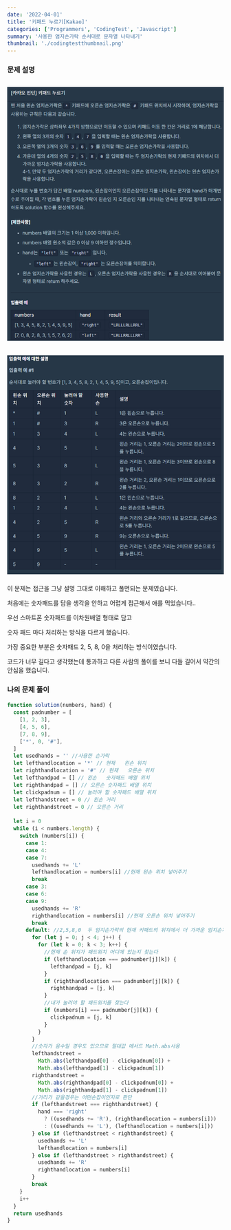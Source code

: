 ```yaml
---
date: '2022-04-01'
title: '키패드 누르기[Kakao]'
categories: ['Programmers', 'CodingTest', 'Javascript']
summary: '사용한 엄지손가락 순서대로 문자열 나타내기'
thumbnail: './codingtestthumbnail.png'
---
```


### 문제 설명

## ![file:///C:/Reactblog/LEEBLOG/static/programmers/keypad1.PNG](../static/programmers/keypad1.PNG)

## ![file:///C:/Reactblog/LEEBLOG/static/programmers/keypad2.PNG](../static/programmers/keypad2.PNG)

이 문제는 접근을 그냥 설명 그대로 이해하고 풀면되는 문제였습니다.

처음에는 숫자패드를 담을 생각을 안하고 어렵게 접근해서 애를 먹었습니다..

우선 스마트폰 숫자패드를 이차원배열 형태로 담고

숫자 패드 마다 처리하는 방식을 다르게 했습니다.

가장 중요한 부분은 숫자패드 2, 5, 8, 0을 처리하는 방식이였습니다.

코드가 너무 길다고 생각했는데 통과하고 다른 사람의 풀이를 보니 다들 길어서 약간의 안심을 했습니다.

### 나의 문제 풀이

```javascript
function solution(numbers, hand) {
  const padnumber = [
    [1, 2, 3],
    [4, 5, 6],
    [7, 8, 9],
    ['*', 0, '#'],
  ]
  let usedhands = '' //사용한 손가락
  let lefthandlocation = '*' // 현재   왼손 위치
  let righthandlocation = '#' // 현재   오른손 위치
  let lefthandpad = [] // 왼손   숫자패드 배열 위치
  let righthandpad = [] // 오른손 숫자패드 배열 위치
  let clickpadnum = [] // 눌러야 할 숫자패드 배열 위치
  let lefthandstreet = 0 // 왼손 거리
  let righthandstreet = 0 // 오른손 거리

  let i = 0
  while (i < numbers.length) {
    switch (numbers[i]) {
      case 1:
      case 4:
      case 7:
        usedhands += 'L'
        lefthandlocation = numbers[i] //현재 왼손 위치 넣어주기
        break
      case 3:
      case 6:
      case 9:
        usedhands += 'R'
        righthandlocation = numbers[i] //현재 오른손 위치 넣어주기
        break
      default: //2,5,8,0  두 엄지손가락의 현재 키패드의 위치에서 더 가까운 엄지손가락을 사용함
        for (let j = 0; j < 4; j++) {
          for (let k = 0; k < 3; k++) {
            //현재 손 위치가 패드위치 어디에 있는지 찾는다
            if (lefthandlocation === padnumber[j][k]) {
              lefthandpad = [j, k]
            }
            if (righthandlocation === padnumber[j][k]) {
              righthandpad = [j, k]
            }
            //내가 눌러야 할 패드위치를 찾는다
            if (numbers[i] === padnumber[j][k]) {
              clickpadnum = [j, k]
            }
          }
        }
        //숫자가 음수일 경우도 있으므로 절대값 메서드 Math.abs사용
        lefthandstreet =
          Math.abs(lefthandpad[0] - clickpadnum[0]) +
          Math.abs(lefthandpad[1] - clickpadnum[1])
        righthandstreet =
          Math.abs(righthandpad[0] - clickpadnum[0]) +
          Math.abs(righthandpad[1] - clickpadnum[1])
        //거리가 같을경우는 어떤손잡이인지로 판단
        if (lefthandstreet === righthandstreet) {
          hand === 'right'
            ? ((usedhands += 'R'), (righthandlocation = numbers[i]))
            : ((usedhands += 'L'), (lefthandlocation = numbers[i]))
        } else if (lefthandstreet < righthandstreet) {
          usedhands += 'L'
          lefthandlocation = numbers[i]
        } else if (lefthandstreet > righthandstreet) {
          usedhands += 'R'
          righthandlocation = numbers[i]
        }
        break
    }
    i++
  }
  return usedhands
}
```
